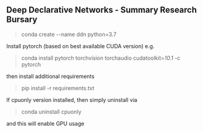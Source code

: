 Deep Declarative Networks - Summary Research Bursary
---
> conda create --name ddn python=3.7

Install pytorch (based on best available CUDA version)
e.g. 
> conda install pytorch torchvision torchaudio cudatoolkit=*10.1* -c pytorch

then install additional requirements
> pip install -r requirements.txt

If cpuonly version installed, then simply uninstall via
> conda uninstall cpuonly

and this will enable GPU usage

